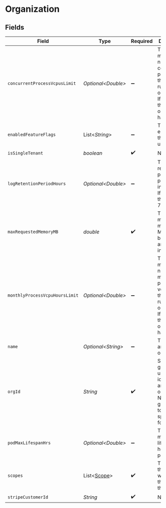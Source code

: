 # Organization


## Fields

| Field                                                                                                                             | Type                                                                                                                              | Required                                                                                                                          | Description                                                                                                                       | Example                                                                                                                           |
| --------------------------------------------------------------------------------------------------------------------------------- | --------------------------------------------------------------------------------------------------------------------------------- | --------------------------------------------------------------------------------------------------------------------------------- | --------------------------------------------------------------------------------------------------------------------------------- | --------------------------------------------------------------------------------------------------------------------------------- |
| `concurrentProcessVcpusLimit`                                                                                                     | *Optional\<Double>*                                                                                                               | :heavy_minus_sign:                                                                                                                | The maximum number of concurrent processes that can be run by the organization<br/>If undefined, the organization has no limit.   |                                                                                                                                   |
| `enabledFeatureFlags`                                                                                                             | List\<*String*>                                                                                                                   | :heavy_minus_sign:                                                                                                                | The features enabled for this org and user.                                                                                       |                                                                                                                                   |
| `isSingleTenant`                                                                                                                  | *boolean*                                                                                                                         | :heavy_check_mark:                                                                                                                | N/A                                                                                                                               |                                                                                                                                   |
| `logRetentionPeriodHours`                                                                                                         | *Optional\<Double>*                                                                                                               | :heavy_minus_sign:                                                                                                                | The retention period for process logs in hours<br/>If undefined, the default is 72h                                               |                                                                                                                                   |
| `maxRequestedMemoryMB`                                                                                                            | *double*                                                                                                                          | :heavy_check_mark:                                                                                                                | The maximum memory in MB that can be used by any process in this org.                                                             |                                                                                                                                   |
| `monthlyProcessVcpuHoursLimit`                                                                                                    | *Optional\<Double>*                                                                                                               | :heavy_minus_sign:                                                                                                                | The maximum number of monthly process vcpu hours that can be run by the organization<br/>If undefined, the organization has no limit. |                                                                                                                                   |
| `name`                                                                                                                            | *Optional\<String>*                                                                                                               | :heavy_minus_sign:                                                                                                                | The name of an organization.                                                                                                      |                                                                                                                                   |
| `orgId`                                                                                                                           | *String*                                                                                                                          | :heavy_check_mark:                                                                                                                | System generated unique identifier for an organization. Not guaranteed to have a specific format.                                 | org-6f706e83-0ec1-437a-9a46-7d4281eb2f39                                                                                          |
| `podMaxLifespanHrs`                                                                                                               | *Optional\<Double>*                                                                                                               | :heavy_minus_sign:                                                                                                                | The maximum lifespan in hours of a pod.                                                                                           |                                                                                                                                   |
| `scopes`                                                                                                                          | List\<[Scope](../../models/shared/Scope.md)>                                                                                      | :heavy_check_mark:                                                                                                                | The scopes the user who loaded this has on this org.                                                                              |                                                                                                                                   |
| `stripeCustomerId`                                                                                                                | *String*                                                                                                                          | :heavy_check_mark:                                                                                                                | N/A                                                                                                                               |                                                                                                                                   |